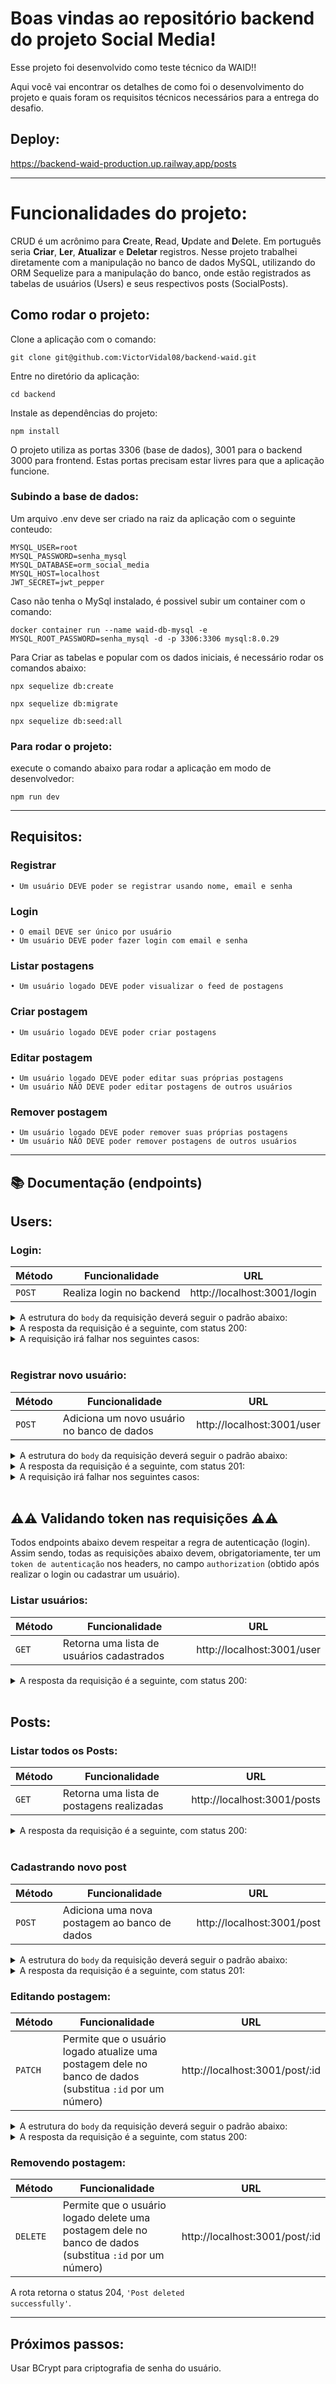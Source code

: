 # Boas vindas ao repositório backend do projeto <b>Social Media</b>!

Esse projeto foi desenvolvido como teste técnico da WAID!!

Aqui você vai encontrar os detalhes de como foi o desenvolvimento do projeto e quais foram os requisitos técnicos necessários para a entrega do desafio.

## Deploy:

https://backend-waid-production.up.railway.app/posts

---

# Funcionalidades do projeto:

CRUD é um acrônimo para **C**reate, **R**ead, **U**pdate and **D**elete. Em português seria **Criar**, **Ler**, **Atualizar** e **Deletar** registros. Nesse projeto trabalhei diretamente com a manipulação no banco de dados MySQL, utilizando do ORM Sequelize para a manipulação do banco, onde estão registrados as tabelas de usuários (Users) e seus respectivos posts (SocialPosts).

## Como rodar o projeto:

Clone a aplicação com o comando: 
```
git clone git@github.com:VictorVidal08/backend-waid.git
```
Entre no diretório da aplicação:
```
cd backend
```
Instale as dependências do projeto:
```
npm install
```
O projeto utiliza as portas 3306 (base de dados), 3001 para o backend 3000 para frontend. Estas portas precisam estar livres para que a aplicação funcione.
### Subindo a base de dados:

Um arquivo .env deve ser criado na raiz da aplicação com o seguinte conteudo:
```
MYSQL_USER=root
MYSQL_PASSWORD=senha_mysql
MYSQL_DATABASE=orm_social_media
MYSQL_HOST=localhost
JWT_SECRET=jwt_pepper
```
Caso não tenha o MySql instalado, é possivel subir um container com o comando:
```
docker container run --name waid-db-mysql -e MYSQL_ROOT_PASSWORD=senha_mysql -d -p 3306:3306 mysql:8.0.29
```

Para Criar as tabelas e popular com os dados iniciais, é necessário rodar os comandos abaixo:
```
npx sequelize db:create

npx sequelize db:migrate

npx sequelize db:seed:all
```
### Para rodar o projeto:

execute o comando abaixo para rodar a aplicação em modo de desenvolvedor: 
```
npm run dev
```
---
## **Requisitos:**

### Registrar

    • Um usuário DEVE poder se registrar usando nome, email e senha

### Login

    • O email DEVE ser único por usuário
    • Um usuário DEVE poder fazer login com email e senha

### Listar postagens

    • Um usuário logado DEVE poder visualizar o feed de postagens

### Criar postagem

    • Um usuário logado DEVE poder criar postagens

### Editar postagem

    • Um usuário logado DEVE poder editar suas próprias postagens
    • Um usuário NÃO DEVE poder editar postagens de outros usuários

### Remover postagem

    • Um usuário logado DEVE poder remover suas próprias postagens
    • Um usuário NÃO DEVE poder remover postagens de outros usuários

---

## 📚 Documentação (endpoints)
## Users:
### Login:

| Método | Funcionalidade           | URL                         |
| ------ | ------------------------ | --------------------------- |
| `POST` | Realiza login no backend | http://localhost:3001/login |

<details>
  <summary>A estrutura do <code>body</code> da requisição deverá seguir o padrão abaixo:</summary>

```json
{
  "email": "lewishamilton@gmail.com",
  "password": "123456"
}
```

</details>

<details>
  <summary>A resposta da requisição é a seguinte, com status 200:</summary>

```json
{
  "token": "eyJhbGciOiJIUzI1NiIsInR5cCI6IkpXVCJ9.eyJwYXlsb2FkIjp7ImlkIjo1LCJkaXNwbGF5TmFtZSI6InVzdWFyaW8gZGUgdGVzdGUiLCJlbWFpbCI6InRlc3RlQGVtYWlsLmNvbSIsImltYWdlIjoibnVsbCJ9LCJpYXQiOjE2MjAyNDQxODcsImV4cCI6MTYyMDY3NjE4N30.Roc4byj6mYakYqd9LTCozU1hd9k_Vw5IWKGL4hcCVG8"
}
```
</details>

<details>
  <summary>A requisição irá falhar nos seguintes casos:</summary>
  - A rota retorna o código <code>400</code>, com a mensagem <code>Some required fields are missing</code> caso alguma informação esteja faltando no body da requisição;<br>
  - A rota retorna o código <code>401</code>, com a mensagem <code>Incorrect username or password</code> caso alguma informação seja inválida no body da requisição.
</details>
<br>

### Registrar novo usuário:

| Método | Funcionalidade                             | URL                        |
| ------ | ------------------------------------------ | -------------------------- |
| `POST` | Adiciona um novo usuário no banco de dados | http://localhost:3001/user |

<details>
  <summary>A estrutura do <code>body</code> da requisição deverá seguir o padrão abaixo:</summary>

```json
{
  "displayName": "Brett Wiltshire",
  "email": "brett@email.com",
  "password": "123456",
  "image": "http://4.bp.blogspot.com/_YA50adQ-7vQ/S1gfR_6ufpI/AAAAAAAAAAk/1ErJGgRWZDg/S45/brett.png"
}
```

</details>

<details>
  <summary>A resposta da requisição é a seguinte, com status 201:</summary>

```json
{
  "token": "eyJhbGciOiJIUzI1NiIsInR5cCI6IkpXVCJ9.eyJwYXlsb2FkIjp7ImlkIjo1LCJkaXNwbGF5TmFtZSI6InVzdWFyaW8gZGUgdGVzdGUiLCJlbWFpbCI6InRlc3RlQGVtYWlsLmNvbSIsImltYWdlIjoibnVsbCJ9LCJpYXQiOjE2MjAyNDQxODcsImV4cCI6MTYyMDY3NjE4N30.Roc4byj6mYakYqd9LTCozU1hd9k_Vw5IWKGL4hcCVG8"
}
```

</details>

<details>
  <summary>A requisição irá falhar nos seguintes casos:</summary>
  - A rota retorna o código <code>400</code>, com a mensagem <code>"userName" length must be at least 3 characters long</code> caso o campo displayName tenha menos de 3 caracteres body da requisição;<br>
  - A rota retorna o código <code>400</code>, com a mensagem <code>"email" must be a valid email</code> caso o campo displayName tenha menos de 3 caracteres body da requisição;<br>
  - A rota retorna o código <code>400</code>, com a mensagem <code>"password" length must be at least 6 characters long</code> caso o campo password tenha menos de 6 caracteres body da requisição;<br>
  - A rota retorna o código <code>409</code>, com a mensagem <code>User already registered</code> caso o usuário já exista no banco de dados.
</details>
<br>

## ⚠️⚠️ Validando token nas requisições ⚠️⚠️

Todos endpoints abaixo devem respeitar a regra de autenticação (login). Assim sendo, todas as requisições abaixo devem, obrigatoriamente, ter um `token de autenticação` nos headers, no campo `authorization` (obtido após realizar o login ou cadastrar um usuário).
### Listar usuários:

| Método | Funcionalidade                            | URL                        |
| ------ | ----------------------------------------- | -------------------------- |
| `GET`  | Retorna uma lista de usuários cadastrados | http://localhost:3001/user |

<details>
  <summary>A resposta da requisição é a seguinte, com status 200:</summary>

```json
[
  {
      "id": 1,
      "displayName": "Lewis Hamilton",
      "email": "lewishamilton@gmail.com",
      "image": "https://upload.wikimedia.org/wikipedia/commons/1/18/Lewis_Hamilton_2016_Malaysia_2.jpg"
  },

  /* ... */
]
```

</details>
<br>

## Posts:
### Listar todos os Posts:

| Método | Funcionalidade                            | URL                        |
| ------ | ----------------------------------------- | -------------------------- |
| `GET`  | Retorna uma lista de postagens realizadas | http://localhost:3001/posts |

<details>
  <summary>A resposta da requisição é a seguinte, com status 200:</summary>

```json
[
  {
    "id": 1,
    "title": "Post do Ano",
    "content": "Melhor post do ano",
    "userId": 1,
    "published": "2022-12-07T16:43:36.000Z",
    "updated": "2022-12-07T16:43:36.000Z",
    "user": {
      "id": 1,
      "userName": "Lewis Hamilton",
      "email": "lewishamilton@gmail.com",
      "image": "https://upload.wikimedia.org/wikipedia/commons/1/18/Lewis_Hamilton_2016_Malaysia_2.jpg"
    }
  },
  
  /* ... */
]
```

</details>
<br>

### Cadastrando novo post


| Método | Funcionalidade                               | URL                        |
| ------ | -------------------------------------------- | -------------------------- |
| `POST` | Adiciona uma nova postagem ao banco de dados | http://localhost:3001/post |

<details>
  <summary>A estrutura do <code>body</code> da requisição deverá seguir o padrão abaixo:</summary>

```json
{
  "title": "Latest updates, December 7",
  "content": "The whole text for the blog post goes here in this key",
  "userId": 2
}
```

</details>

<details>
  <summary>A resposta da requisição é a seguinte, com status 201:</summary>

```json
{
  "id": 3,
  "title": "Latest updates, December 7",
  "content": "The whole text for the blog post goes here in this key",
  "userId": 2,
  "updated": "2022-12-18T18:00:01.196Z",
  "published": "2022-12-18T18:00:01.196Z"
}
```

</details>

### Editando postagem:

| Método | Funcionalidade                                                                                            | URL                            |
| ------ | --------------------------------------------------------------------------------------------------------- | ------------------------------ |
| `PATCH`  | Permite que o usuário logado atualize uma postagem dele no banco de dados (substitua `:id` por um número) | http://localhost:3001/post/:id |

<details>
  <summary>A estrutura do <code>body</code> da requisição deverá seguir o padrão abaixo:</summary>

```json
{
  "title": "Latest updates, December 7",
  "content": "The whole text for the blog post goes here in this key"
}
```

</details>

<details>
  <summary>A resposta da requisição é a seguinte, com status 200:</summary>

```json
{
  "id": 3,
  "title": "Latest updates, December 7",
  "content": "The whole text for the blog post goes here in this key",
  "userId": 1,
  "published": "2022-12-18T18:00:01.000Z",
  "updated": "2022-12-18T18:07:32.000Z",
  "user": {
    "id": 1,
    "displayName": "Lewis Hamilton",
    "email": "lewishamilton@gmail.com",
    "image": "https://upload.wikimedia.org/wikipedia/commons/1/18/Lewis_Hamilton_2016_Malaysia_2.jpg"
  },
}
```

</details>

### Removendo postagem:

| Método   | Funcionalidade                                                                                          | URL                            |
| -------- | ------------------------------------------------------------------------------------------------------- | ------------------------------ |
| `DELETE` | Permite que o usuário logado delete uma postagem dele no banco de dados (substitua `:id` por um número) | http://localhost:3001/post/:id |

A rota retorna o status 204, <code>'Post deleted successfully'</code>.

---

## Próximos passos:

Usar BCrypt para criptografia de senha do usuário.